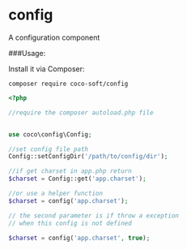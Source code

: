 # config
A configuration component

###Usage:

Install it via Composer:
```
composer require coco-soft/config

```

```php
<?php

//require the composer autoload.php file


use coco\config\Config;

//set config file path
Config::setConfigDir('/path/to/config/dir');

//if get charset in app.php return 
$charset = Config::get('app.charset');

//or use a helper function
$charset = config('app.charset');

// the second parameter is if throw a exception
// when this config is not defined

$charset = config('app.charset', true);
```




